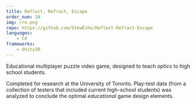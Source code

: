 ```yaml
---
title: Reflect, Refract, Escape
order_num: 10
img: rre.png
repo: https://github.com/StewEsho/Reflect-Refract-Escape
languages:
    - C#
frameworks:
    - Unity3D
---
```

Educational multiplayer puzzle video game, designed to teach *optics* to high school students. 

Completed for research at the University of Toronto. Play-test data (from a collection of testers that included current high-school students) was analyzed to conclude the optimal *educational* game design elements.